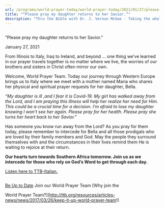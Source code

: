 ```yaml
---
url: /programs/world-prayer-today/world-prayer-today/2021/01/27/please-pray-my-daughter-returns-to-her-savior
title: "“Please pray my daughter returns to her Savior.”"
description: "Thru the Bible with Dr. J. Vernon McGee - Taking the whole Word to the whole world"
---
```







## 
 “Please pray my daughter returns to her Savior.”


January 27, 2021




From Illinois to Italy, Iraq to Ireland, and beyond … one thing we’ve learned in our prayer travels together is no matter where we live, the worries of our brothers and sisters in Christ often mirror our own. 

Welcome, World Prayer Team. Today our journey through Western Europe brings us to Italy where we meet with a mother named Maria who shares her physical and spiritual prayer requests for her daughter, Bella.

*“My daughter is ill ,and I fear it is Covid-19. My girl has walked away from the Lord, and I am praying this illness will help her realize her need for Him. This could be a crucial time for a decision. I’m afraid to lose my daughter knowing I won’t see her again. Please pray for her health. Please pray she turns her heart back to her Savior.”* 

 Has someone you know run away from the Lord? As you pray for them today, please remember to intercede for Bella and all those prodigals who are loved by their family members and God. May the people they surround themselves with and the circumstances in their lives remind them He is waiting to rejoice at their return. 

 **Our hearts turn towards Southern Africa tomorrow. Join us as we intercede for those who rely on God’s Word to get through each day.**

[Listen here to TTB-Italian.](https://ttb.twr.org/home/day,0601/language,ITA)







## 




[Be Up to Date](http://feeds.feedburner.com/WorldPrayerToday "World Prayer Today RSS Feed")
Join our World Prayer Team
[Why join the  

World Prayer Team?](http://ttb.org/resources/articles-news/news/2017/03/26/keep-it-up-world-prayer-team!)





